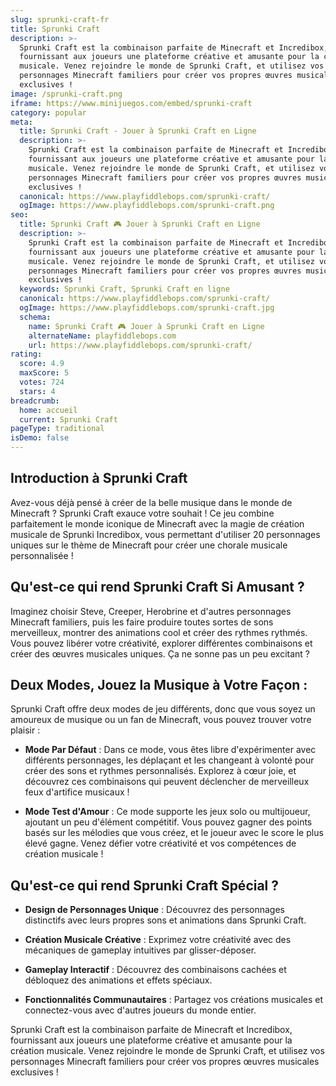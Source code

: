 ```yaml
---
slug: sprunki-craft-fr
title: Sprunki Craft
description: >-
  Sprunki Craft est la combinaison parfaite de Minecraft et Incredibox,
  fournissant aux joueurs une plateforme créative et amusante pour la création
  musicale. Venez rejoindre le monde de Sprunki Craft, et utilisez vos
  personnages Minecraft familiers pour créer vos propres œuvres musicales
  exclusives !
image: /sprunki-craft.png
iframe: https://www.minijuegos.com/embed/sprunki-craft
category: popular
meta:
  title: Sprunki Craft - Jouer à Sprunki Craft en Ligne
  description: >-
    Sprunki Craft est la combinaison parfaite de Minecraft et Incredibox,
    fournissant aux joueurs une plateforme créative et amusante pour la création
    musicale. Venez rejoindre le monde de Sprunki Craft, et utilisez vos
    personnages Minecraft familiers pour créer vos propres œuvres musicales
    exclusives !
  canonical: https://www.playfiddlebops.com/sprunki-craft/
  ogImage: https://www.playfiddlebops.com/sprunki-craft.png
seo:
  title: Sprunki Craft 🎮 Jouer à Sprunki Craft en Ligne
  description: >-
    Sprunki Craft est la combinaison parfaite de Minecraft et Incredibox,
    fournissant aux joueurs une plateforme créative et amusante pour la création
    musicale. Venez rejoindre le monde de Sprunki Craft, et utilisez vos
    personnages Minecraft familiers pour créer vos propres œuvres musicales
    exclusives !
  keywords: Sprunki Craft, Sprunki Craft en ligne
  canonical: https://www.playfiddlebops.com/sprunki-craft/
  ogImage: https://www.playfiddlebops.com/sprunki-craft.jpg
  schema:
    name: Sprunki Craft 🎮 Jouer à Sprunki Craft en Ligne
    alternateName: playfiddlebops.com
    url: https://www.playfiddlebops.com/sprunki-craft/
rating:
  score: 4.9
  maxScore: 5
  votes: 724
  stars: 4
breadcrumb:
  home: accueil
  current: Sprunki Craft
pageType: traditional
isDemo: false
---
```


## Introduction à Sprunki Craft

Avez-vous déjà pensé à créer de la belle musique dans le monde de Minecraft ? Sprunki Craft exauce votre souhait ! Ce jeu combine parfaitement le monde iconique de Minecraft avec la magie de création musicale de Sprunki Incredibox, vous permettant d'utiliser 20 personnages uniques sur le thème de Minecraft pour créer une chorale musicale personnalisée !

## Qu'est-ce qui rend Sprunki Craft Si Amusant ?

Imaginez choisir Steve, Creeper, Herobrine et d'autres personnages Minecraft familiers, puis les faire produire toutes sortes de sons merveilleux, montrer des animations cool et créer des rythmes rythmés. Vous pouvez libérer votre créativité, explorer différentes combinaisons et créer des œuvres musicales uniques. Ça ne sonne pas un peu excitant ?

## Deux Modes, Jouez la Musique à Votre Façon :

Sprunki Craft offre deux modes de jeu différents, donc que vous soyez un amoureux de musique ou un fan de Minecraft, vous pouvez trouver votre plaisir :

- **Mode Par Défaut** : Dans ce mode, vous êtes libre d'expérimenter avec différents personnages, les déplaçant et les changeant à volonté pour créer des sons et rythmes personnalisés. Explorez à cœur joie, et découvrez ces combinaisons qui peuvent déclencher de merveilleux feux d'artifice musicaux !

- **Mode Test d'Amour** : Ce mode supporte les jeux solo ou multijoueur, ajoutant un peu d'élément compétitif. Vous pouvez gagner des points basés sur les mélodies que vous créez, et le joueur avec le score le plus élevé gagne. Venez défier votre créativité et vos compétences de création musicale !

## Qu'est-ce qui rend Sprunki Craft Spécial ?

- **Design de Personnages Unique** : Découvrez des personnages distinctifs avec leurs propres sons et animations dans Sprunki Craft.

- **Création Musicale Créative** : Exprimez votre créativité avec des mécaniques de gameplay intuitives par glisser-déposer.

- **Gameplay Interactif** : Découvrez des combinaisons cachées et débloquez des animations et effets spéciaux.

- **Fonctionnalités Communautaires** : Partagez vos créations musicales et connectez-vous avec d'autres joueurs du monde entier.

Sprunki Craft est la combinaison parfaite de Minecraft et Incredibox, fournissant aux joueurs une plateforme créative et amusante pour la création musicale. Venez rejoindre le monde de Sprunki Craft, et utilisez vos personnages Minecraft familiers pour créer vos propres œuvres musicales exclusives !